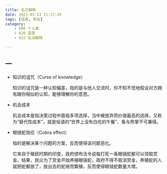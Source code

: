 ```yaml
---
title: 名次解释
date: 2021-03-13 21:17:39
tags: [语录, 现在]
category:
    - 600 个人类
    - 620 语录
    - 622 名词解释

---
```


## 一

- 知识的诅咒（Curse of knowledge）

  知识的诅咒是一种认知偏差，指的是与他人交流时，你不知不觉地假设对方拥有跟你相似的认知，能够理解你的意思。

- 机会成本

  机会成本是指决策过程中面临多项选择，当中被放弃而价值最高的选择，又称为“替代性成本”，就是俗语的“世界上没有白吃的午餐”、鱼与熊掌不可兼得。

- 眼镜蛇效应（Cobra effect）

  指的是解决某个问题的方案，反而使得该问题恶化。

  它来自于殖民时期的印度，政府颁布法令说每打死一条眼镜蛇都可以领取赏金。结果，民众为了赏金开始养殖眼镜蛇，政府不得不取消赏金，养殖蛇的人就把蛇都放了，放出去的蛇继而繁殖，反而使得眼镜蛇数量大增。






